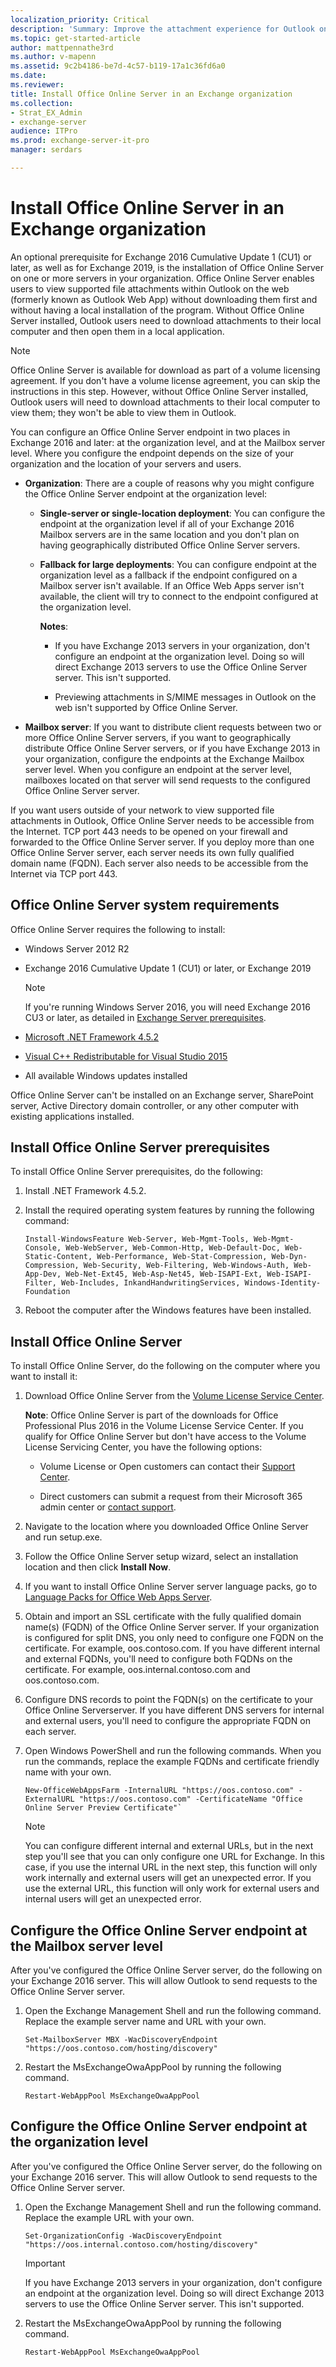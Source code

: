 ```yaml
---
localization_priority: Critical
description: 'Summary: Improve the attachment experience for Outlook on the web (formerly known as Outlook Web App) users by installing Office Online Server.'
ms.topic: get-started-article
author: mattpennathe3rd
ms.author: v-mapenn
ms.assetid: 9c2b4186-be7d-4c57-b119-17a1c36fd6a0
ms.date:
ms.reviewer: 
title: Install Office Online Server in an Exchange organization
ms.collection:
- Strat_EX_Admin
- exchange-server
audience: ITPro
ms.prod: exchange-server-it-pro
manager: serdars

---
```


# Install Office Online Server in an Exchange organization

An optional prerequisite for Exchange 2016 Cumulative Update 1 (CU1) or later, as well as for Exchange 2019, is the installation of Office Online Server on one or more servers in your organization. Office Online Server enables users to view supported file attachments within Outlook on the web (formerly known as Outlook Web App) without downloading them first and without having a local installation of the program. Without Office Online Server installed, Outlook users need to download attachments to their local computer and then open them in a local application.

> [!NOTE]
> Office Online Server is available for download as part of a volume licensing agreement. If you don't have a volume license agreement, you can skip the instructions in this step. However, without Office Online Server installed, Outlook users will need to download attachments to their local computer to view them; they won't be able to view them in Outlook.

You can configure an Office Online Server endpoint in two places in Exchange 2016 and later: at the organization level, and at the Mailbox server level. Where you configure the endpoint depends on the size of your organization and the location of your servers and users.

- **Organization**: There are a couple of reasons why you might configure the Office Online Server endpoint at the organization level:

  - **Single-server or single-location deployment**: You can configure the endpoint at the organization level if all of your Exchange 2016 Mailbox servers are in the same location and you don't plan on having geographically distributed Office Online Server servers.

  - **Fallback for large deployments**: You can configure endpoint at the organization level as a fallback if the endpoint configured on a Mailbox server isn't available. If an Office Web Apps server isn't available, the client will try to connect to the endpoint configured at the organization level.

    **Notes**:

    - If you have Exchange 2013 servers in your organization, don't configure an endpoint at the organization level. Doing so will direct Exchange 2013 servers to use the Office Online Server server. This isn't supported.

    - Previewing attachments in S/MIME messages in Outlook on the web isn't supported by Office Online Server.

- **Mailbox server**: If you want to distribute client requests between two or more Office Online Server servers, if you want to geographically distribute Office Online Server servers, or if you have Exchange 2013 in your organization, configure the endpoints at the Exchange Mailbox server level. When you configure an endpoint at the server level, mailboxes located on that server will send requests to the configured Office Online Server server.

If you want users outside of your network to view supported file attachments in Outlook, Office Online Server needs to be accessible from the Internet. TCP port 443 needs to be opened on your firewall and forwarded to the Office Online Server server. If you deploy more than one Office Online Server server, each server needs its own fully qualified domain name (FQDN). Each server also needs to be accessible from the Internet via TCP port 443.

## Office Online Server system requirements

Office Online Server requires the following to install:

- Windows Server 2012 R2

- Exchange 2016 Cumulative Update 1 (CU1) or later, or Exchange 2019

   > [!NOTE]
   > If you're running Windows Server 2016, you will need Exchange 2016 CU3 or later, as detailed in [Exchange Server prerequisites](prerequisites.md).

- [Microsoft .NET Framework 4.5.2](https://go.microsoft.com/fwlink/p/?linkId=616890)

- [Visual C++ Redistributable for Visual Studio 2015](https://go.microsoft.com/fwlink/p/?linkId=616889)

- All available Windows updates installed

Office Online Server can't be installed on an Exchange server, SharePoint server, Active Directory domain controller, or any other computer with existing applications installed.

## Install Office Online Server prerequisites

To install Office Online Server prerequisites, do the following:

1. Install .NET Framework 4.5.2.

2. Install the required operating system features by running the following command:

   ```
   Install-WindowsFeature Web-Server, Web-Mgmt-Tools, Web-Mgmt-Console, Web-WebServer, Web-Common-Http, Web-Default-Doc, Web-Static-Content, Web-Performance, Web-Stat-Compression, Web-Dyn-Compression, Web-Security, Web-Filtering, Web-Windows-Auth, Web-App-Dev, Web-Net-Ext45, Web-Asp-Net45, Web-ISAPI-Ext, Web-ISAPI-Filter, Web-Includes, InkandHandwritingServices, Windows-Identity-Foundation
   ```

3. Reboot the computer after the Windows features have been installed.

## Install Office Online Server

To install Office Online Server, do the following on the computer where you want to install it:

1. Download Office Online Server from the [Volume License Service Center](https://go.microsoft.com/fwlink/p/?linkId=195442).

   **Note**: Office Online Server is part of the downloads for Office Professional Plus 2016 in the Volume License Service Center. If you qualify for Office Online Server but don't have access to the Volume License Servicing Center, you have the following options:

   - Volume License or Open customers can contact their [Support Center](https://www.microsoft.com/Licensing/servicecenter/Help/Contact.aspx).

   - Direct customers can submit a request from their Microsoft 365 admin center or [contact support](https://support.office.com/article/32a17ca7-6fa0-4870-8a8d-e25ba4ccfd4b).

2. Navigate to the location where you downloaded Office Online Server and run setup.exe.

3. Follow the Office Online Server setup wizard, select an installation location and then click **Install Now**.

4. If you want to install Office Online Server server language packs, go to [Language Packs for Office Web Apps Server](https://go.microsoft.com/fwlink/p/?LinkId=798136).

5. Obtain and import an SSL certificate with the fully qualified domain name(s) (FQDN) of the Office Online Server server. If your organization is configured for split DNS, you only need to configure one FQDN on the certificate. For example, oos.contoso.com. If you have different internal and external FQDNs, you'll need to configure both FQDNs on the certificate. For example, oos.internal.contoso.com and oos.contoso.com.

6. Configure DNS records to point the FQDN(s) on the certificate to your Office Online Serverserver. If you have different DNS servers for internal and external users, you'll need to configure the appropriate FQDN on each server.

7. Open Windows PowerShell and run the following commands. When you run the commands, replace the example FQDNs and certificate friendly name with your own.

   ```
   New-OfficeWebAppsFarm -InternalURL "https://oos.contoso.com" -ExternalURL "https://oos.contoso.com" -CertificateName "Office Online Server Preview Certificate"`
   ```

    > [!NOTE]
    > You can configure different internal and external URLs, but in the next step you'll see that you can only configure one URL for Exchange. In this case, if you use the internal URL in the next step, this function will only work internally and external users will get an unexpected error. If you use the external URL, this function will only work for external users and internal users will get an unexpected error.

## Configure the Office Online Server endpoint at the Mailbox server level

After you've configured the Office Online Server server, do the following on your Exchange 2016 server. This will allow Outlook to send requests to the Office Online Server server.

1. Open the Exchange Management Shell and run the following command. Replace the example server name and URL with your own.

   ```
   Set-MailboxServer MBX -WacDiscoveryEndpoint "https://oos.contoso.com/hosting/discovery"
   ```

2. Restart the MsExchangeOwaAppPool by running the following command.

   ```
   Restart-WebAppPool MsExchangeOwaAppPool
   ```

## Configure the Office Online Server endpoint at the organization level

After you've configured the Office Online Server server, do the following on your Exchange 2016 server. This will allow Outlook to send requests to the Office Online Server server.

1. Open the Exchange Management Shell and run the following command. Replace the example URL with your own.

   ```
   Set-OrganizationConfig -WacDiscoveryEndpoint "https://oos.internal.contoso.com/hosting/discovery"
   ```

   > [!IMPORTANT]
   > If you have Exchange 2013 servers in your organization, don't configure an endpoint at the organization level. Doing so will direct Exchange 2013 servers to use the Office Online Server server. This isn't supported.

2. Restart the MsExchangeOwaAppPool by running the following command.

   ```
   Restart-WebAppPool MsExchangeOwaAppPool
   ```
